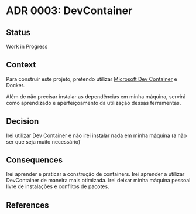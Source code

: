 # ADR 0003: DevContainer

## Status

Work in Progress

## Context

Para construir este projeto, pretendo utilizar [Microsoft Dev Container](https://code.visualstudio.com/docs/devcontainers/create-dev-container) e Docker.

Além de não precisar instalar as dependências em minha máquina, servirá como aprendizado e aperfeiçoamento da utilização dessas ferramentas.

## Decision

Irei utilizar Dev Container e não irei instalar nada em minha máquina (a não ser que seja muito necessário)

## Consequences

Irei aprender e praticar a construção de containers.
Irei aprender a utilizar DevContainer de maneira mais otimizada.
Irei deixar minha máquina pessoal livre de instalações e conflitos de pacotes.

## References
